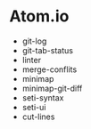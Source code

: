 Atom.io
=======

* git-log
* git-tab-status
* linter
* merge-conflits
* minimap
* minimap-git-diff
* seti-syntax
* seti-ui
* cut-lines
